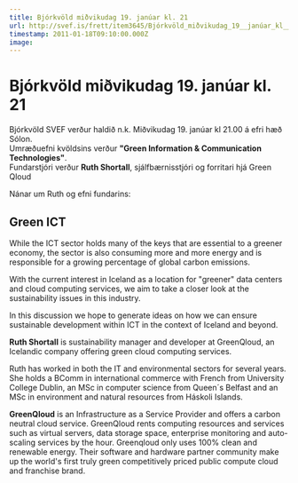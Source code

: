 ```yaml
---
title: Bjórkvöld miðvikudag 19. janúar kl. 21
url: http://svef.is/frett/item3645/Bjórkvöld_miðvikudag_19__janúar_kl__21
timestamp: 2011-01-18T09:10:00.000Z
image: 
---
```


# Bjórkvöld miðvikudag 19. janúar kl. 21

Bjórkvöld SVEF verður haldið n.k. Miðvikudag 19\. janúar kl 21.00 á efri hæð Sólon.  
Umræðuefni kvöldsins verður **"Green Information & Communication Technologies"**.  
Fundarstjóri verður **Ruth Shortall**, sjálfbærnisstjóri og forritari hjá Green Qloud

Nánar um Ruth og efni fundarins:

## Green ICT

While the ICT sector holds many of the keys that are essential to a greener economy, the sector is also consuming more and more energy and is responsible for a growing percentage of global carbon emissions.  

With the current interest in Iceland as a location for "greener" data centers and cloud computing services, we aim to take a closer look at the sustainability issues in this industry.  

In this discussion we hope to generate ideas on how we can ensure sustainable development within ICT in the context of Iceland and beyond.  

**Ruth Shortall** is sustainability manager and developer at GreenQloud, an Icelandic company offering green cloud computing services.  

Ruth has worked in both the IT and environmental sectors for several years. She holds a BComm in international commerce with French from University College Dublin, an MSc in computer science from Queen´s Belfast and an MSc in environment and natural resources from Háskoli Islands.  

**GreenQloud** is an Infrastructure as a Service Provider and offers a carbon neutral cloud service. GreenQloud rents computing resources and services such as virtual servers, data storage space, enterprise monitoring and auto-scaling services by the hour. Greenqloud only uses 100% clean and renewable energy. Their software and hardware partner community make up the world's first truly green competitively priced public compute cloud and franchise brand.
